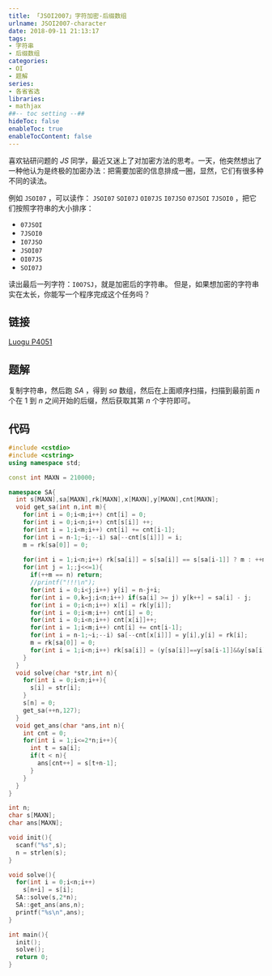 ```yaml
---
title: 「JSOI2007」字符加密-后缀数组
urlname: JSOI2007-character
date: 2018-09-11 21:13:17
tags:
- 字符串
- 后缀数组
categories: 
- OI
- 题解
series:
- 各省省选
libraries:
- mathjax 
##-- toc setting --##
hideToc: false
enableToc: true
enableTocContent: false
---
```


喜欢钻研问题的 $JS$ 同学，最近又迷上了对加密方法的思考。一天，他突然想出了一种他认为是终极的加密办法：把需要加密的信息排成一圈，显然，它们有很多种不同的读法。

例如 `JSOI07` ，可以读作： `JSOI07` `SOI07J` `OI07JS` `I07JSO` `07JSOI` `7JSOI0` ，把它们按照字符串的大小排序：

+ `07JSOI` 
+ `7JSOI0` 
+ `I07JSO` 
+ `JSOI07` 
+ `OI07JS` 
+ `SOI07J` 

读出最后一列字符：`I0O7SJ`，就是加密后的字符串。 但是，如果想加密的字符串实在太长，你能写一个程序完成这个任务吗？

<!--more-->

## 链接

[Luogu P4051](https://www.luogu.org/problemnew/show/P4051)

## 题解

复制字符串，然后跑 $SA$ ，得到 $sa$ 数组，然后在上面顺序扫描，扫描到最前面 $n$ 个在 $1$ 到 $n$ 之间开始的后缀，然后获取其第 $n$ 个字符即可。

## 代码


```cpp
#include <cstdio>
#include <cstring>
using namespace std;

const int MAXN = 210000;

namespace SA{
  int s[MAXN],sa[MAXN],rk[MAXN],x[MAXN],y[MAXN],cnt[MAXN];
  void get_sa(int n,int m){
    for(int i = 0;i<m;i++) cnt[i] = 0;
    for(int i = 0;i<n;i++) cnt[s[i]] ++;
    for(int i = 1;i<m;i++) cnt[i] += cnt[i-1];
    for(int i = n-1;~i;--i) sa[--cnt[s[i]]] = i;
    m = rk[sa[0]] = 0;
    
    for(int i = 1;i<n;i++) rk[sa[i]] = s[sa[i]] == s[sa[i-1]] ? m : ++m;
    for(int j = 1;;j<<=1){
      if(++m == n) return;
      //printf("!!!\n");
      for(int i = 0;i<j;i++) y[i] = n-j+i;
      for(int i = 0,k=j;i<n;i++) if(sa[i] >= j) y[k++] = sa[i] - j;
      for(int i = 0;i<n;i++) x[i] = rk[y[i]];
      for(int i = 0;i<m;i++) cnt[i] = 0;
      for(int i = 0;i<n;i++) cnt[x[i]]++;
      for(int i = 1;i<m;i++) cnt[i] += cnt[i-1];
      for(int i = n-1;~i;--i) sa[--cnt[x[i]]] = y[i],y[i] = rk[i];
      m = rk[sa[0]] = 0;
      for(int i = 1;i<n;i++) rk[sa[i]] = (y[sa[i]]==y[sa[i-1]]&&y[sa[i]+j]==y[sa[i-1]+j])?m:++m;
    }
  }
  void solve(char *str,int n){
    for(int i = 0;i<n;i++){
      s[i] = str[i];
    }
    s[n] = 0;
    get_sa(++n,127);
  }
  void get_ans(char *ans,int n){
    int cnt = 0;
    for(int i = 1;i<=2*n;i++){
      int t = sa[i];
      if(t < n){
        ans[cnt++] = s[t+n-1];
      }
    }
  }
}

int n;
char s[MAXN];
char ans[MAXN];

void init(){
  scanf("%s",s);
  n = strlen(s);
}

void solve(){
  for(int i = 0;i<n;i++)
    s[n+i] = s[i];
  SA::solve(s,2*n);
  SA::get_ans(ans,n);
  printf("%s\n",ans);
}

int main(){
  init();
  solve();
  return 0;
}
```

